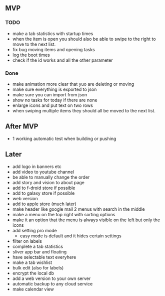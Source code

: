 ## MVP
### TODO
- make a tab statistics with startup times
- when the item is open you should also be able to swipe to the right to move to the next list.
- fix bug moving items and opening tasks
- log the boot times
- check if the id works and all the other parameter

### Done
- make animation more clear that yuo are deleting or moving
- make sure everything is exported to json
- make sure you can import from json
- show no tasks for today if there are none
- enlarge icons and put text on two rows
- when swiping multiple items they should all be moved to the next list.


## After MVP
- 1 working automatic test when building or pushing

## Later
- add logo in banners etc
- add video to youtube channel
- be able to manually change the order
- add story and vision to about page
- add to f-droid store if possible
- add to galaxy store if possible
- web version
- add to apple store (much later)
- make header like google mail 2 menus with search in the middle
- make a menu on the top right with sorting options
- make it an option that the menu is always visible on the left but only the icons
- add setting pro mode
	- easy mode is default and it hides certain settings
- filter on labels
- complete a tab statistics
- sliver app bar and floating
- have selectable text everyhere
- make a tab wishlist
- bulk edit (also for labels)
- encrypt the local db
- add a web version to your own server
- automatic backup to any cloud service
- make calendar view
